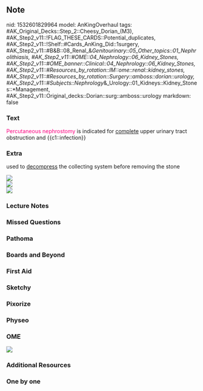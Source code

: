 ## Note
nid: 1532601829964
model: AnKingOverhaul
tags: #AK_Original_Decks::Step_2::Cheesy_Dorian_(M3), #AK_Step2_v11::!FLAG_THESE_CARDS::Potential_duplicates, #AK_Step2_v11::!Shelf::#Cards_AnKing_Did::1surgery, #AK_Step2_v11::#B&B::08_Renal_&_Genitourinary::05_Other_topics::01_Nephrolithiasis, #AK_Step2_v11::#OME::04_Nephrology::06_Kidney_Stones, #AK_Step2_v11::#OME_banner::Clinical::04_Nephrology::06_Kidney_Stones, #AK_Step2_v11::#Resources_by_rotation::IM::ome::renal::kidney_stones, #AK_Step2_v11::#Resources_by_rotation::Surgery::amboss::dorian::urology, #AK_Step2_v11::#Subjects::Nephrology_&_Urology::01_Kidneys::Kidney_Stones::*Management, #AK_Step2_v11::Original_decks::Dorian::surg::amboss::urology
markdown: false

### Text
<font color="#FC0280">Percutaneous nephrostomy</font> is indicated
for <u>complete</u> upper urinary tract obstruction and
{{c1::infection}}

### Extra
used to <u>decompress</u> the collecting system before removing the
stone
<div>
  <div>
    <img src="paste-649875796525057.jpg">
    <div><img src="paste-649854321688577.jpg"></div>
    <div><img src="paste-649841436786689.jpg"></div>
  </div>
</div>

### Lecture Notes


### Missed Questions


### Pathoma


### Boards and Beyond


### First Aid


### Sketchy


### Pixorize


### Physeo


### OME
<div class="ome-widget">
  <a href=
  "https://onlinemeded.org/spa/nephrology/kidney-stones/acquire?ref=anki">
  <img src="_OME_AnkiFlashcards_Lesson_5.png"></a>
</div>

### Additional Resources


### One by one

